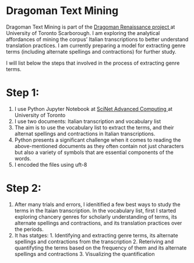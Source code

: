 # Dragoman Text Mining

Dragoman Text Mining is part of the <a href= "https://dragomans.digital.utsc.utoronto.ca/node/804"> Dragoman Renaissance project </a> at University of Toronto Scarborough. I am exploring the analytical affordances of mining the corpus’ Italian transcriptions to better understand translation practices. I am currently preparing a model for extracting genre terms (including alternate spellings and contractions) for further study. 

I will list below the steps that involved in the process of extracting genre terms.

# Step 1:
  1. I use Python Jupyter Notebook at <a href= "https://www.scinethpc.ca/"> SciNet Advanced Computing </a> at University of Toronto
  2. I use two documents: Italian transcription and vocabulary list
  3. The aim is to use the vocabulary list to extract the terms, and their alternat spellings and contractions in Italian transcriptions. 
  4. Python presents a significant challenge when it comes to reading the above-mentioned documents as they often contain not just characters but also a variety of symbols that are essential components of the words. 
  5. I encoded the files using uft-8

# Step 2:
  1. After many trials and errors, I idenitified a few best ways to study the terms in the Itaian transcription. In the vocabulary list, first I started exploring chancery genres for scholarly understanding of terms, its alternate spellings and contractions, and its translation practices over the periods. 
  2. It has statges: 1. Identifying and extracting genre terms, its alternate spellings and contractions from the transcription
                     2. Reteriving and quantifyting the terms based on the frequency of them and its alternate spellings and contractions 
                     3. Visualizing the quantification


